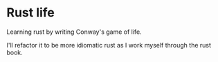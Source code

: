 Rust life
=========

Learning rust by writing Conway's game of life. 

I'll refactor it to be more idiomatic rust as I work myself through
the rust book.

